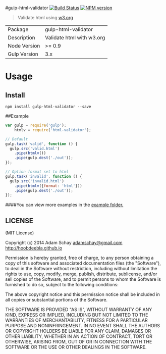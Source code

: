 #gulp-html-validator
[![Build Status](https://travis-ci.org/hoobdeebla/gulp-html-validator.png?branch=master)](https://travis-ci.org/hoobdeebla/gulp-html-validator)
[![NPM version](https://badge.fury.io/js/gulp-html-validator.png)](http://badge.fury.io/js/gulp-html-validator)

> Validate html using [w3.org](http://validator.w3.org/nu/)

<table>
<tr>
<td>Package</td><td>gulp-html-validator</td>
</tr>
<tr>
<td>Description</td>
<td>Validate html with w3.org</td>
</tr>
<tr>
<td>Node Version</td>
<td>>= 0.9</td>
</tr>
<tr>
<td>Gulp Version</td>
<td>3.x</td>
</tr>
</table>

# Usage

## Install

```
npm install gulp-html-validator --save
```
##Example


```javascript
var gulp = require('gulp');
    htmlv = require('html-validator');

// Default
gulp.task('valid', function () {
  gulp.src('valid.html')
    .pipe(htmlv())
    .pipe(gulp.dest('./out'));
});

// Option format set to html
gulp.task('invalid', function () {
  gulp.src('invalid.html')
    .pipe(htmlv({format: 'html'}))
    .pipe(gulp.dest('./out'));
});

```

####You can view more examples in the [example folder.](https://github.com/hoobdeebla/gulp-html-validator/tree/master/examples)



## LICENSE

(MIT License)

Copyright (c) 2014 Adam Schay <adamschay@gmail.com> http://hoobdeebla.github.io

Permission is hereby granted, free of charge, to any person obtaining
a copy of this software and associated documentation files (the
"Software"), to deal in the Software without restriction, including
without limitation the rights to use, copy, modify, merge, publish,
distribute, sublicense, and/or sell copies of the Software, and to
permit persons to whom the Software is furnished to do so, subject to
the following conditions:

The above copyright notice and this permission notice shall be
included in all copies or substantial portions of the Software.

THE SOFTWARE IS PROVIDED "AS IS", WITHOUT WARRANTY OF ANY KIND,
EXPRESS OR IMPLIED, INCLUDING BUT NOT LIMITED TO THE WARRANTIES OF
MERCHANTABILITY, FITNESS FOR A PARTICULAR PURPOSE AND
NONINFRINGEMENT. IN NO EVENT SHALL THE AUTHORS OR COPYRIGHT HOLDERS BE
LIABLE FOR ANY CLAIM, DAMAGES OR OTHER LIABILITY, WHETHER IN AN ACTION
OF CONTRACT, TORT OR OTHERWISE, ARISING FROM, OUT OF OR IN CONNECTION
WITH THE SOFTWARE OR THE USE OR OTHER DEALINGS IN THE SOFTWARE.
